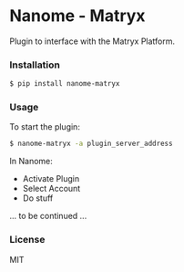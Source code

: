 # Nanome - Matryx

Plugin to interface with the Matryx Platform.

### Installation

```sh
$ pip install nanome-matryx
```

### Usage

To start the plugin:

```sh
$ nanome-matryx -a plugin_server_address
```

In Nanome:

- Activate Plugin
- Select Account
- Do stuff

... to be continued ...

### License

MIT